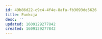 ```yaml
---
id: 49b86d22-c9c4-4f4e-8afa-fb3093de5626
title: Funkcja
desc: ''
updated: 1609129277842
created: 1609129277842
---
```


